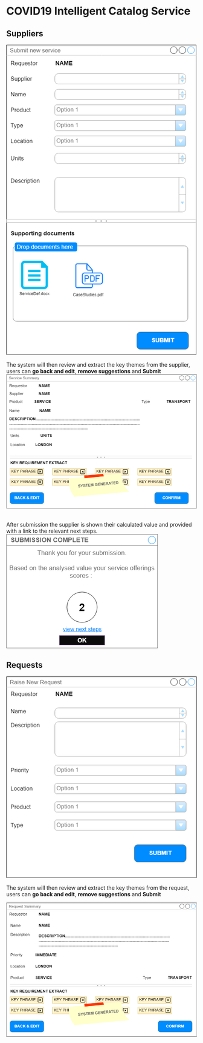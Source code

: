 # COVID19 Intelligent Catalog Service

## Suppliers

![image](images/SupplierEntry.png)<br>

The system will then review and extract the key themes from the supplier, users can **go back and edit**, **remove suggestions** and **Submit**<br>
![image](images/SupplierSummary.png)<br>
<br>

After submission the supplier is shown their calculated value and provided with a link to the relevant next steps.<br>
![image](images/SupplierResults.png)<br>


## Requests

![image](images/RequestForm.png)<br>

The system will then review and extract the key themes from the request, users can **go back and edit**, **remove suggestions** and **Submit**<br>

![image](images/RequestSummary.png)<br>




